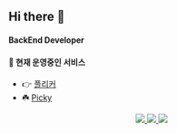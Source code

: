 ## Hi there 👋

#### BackEnd Developer
#### 🌱 현재 운영중인 서비스 
- 👉 [플리커](https://a.simple-sns.link)
- ☘️ [Picky](https://www.picky-pick.com)
  
<p align="center">
    <a href="https://your-portfolio-link.com" target="_blank">
        <img src="https://img.shields.io/badge/Portfolio-6495ED?style=for-the-badge&logo=read-the-docs&logoColor=white" />
    </a>
    <a href="https://matt1235.tistory.com" target="_blank">
        <img src="https://img.shields.io/badge/Tech%20blog-000000?style=for-the-badge&logo=github&logoColor=white" />
    </a>
    <a href="gkwjdtn1235@gmail.com" target="_blank">
        <img src="https://img.shields.io/badge/Gmail-D14836?style=for-the-badge&logo=gmail&logoColor=white" />
    </a>
</p>
